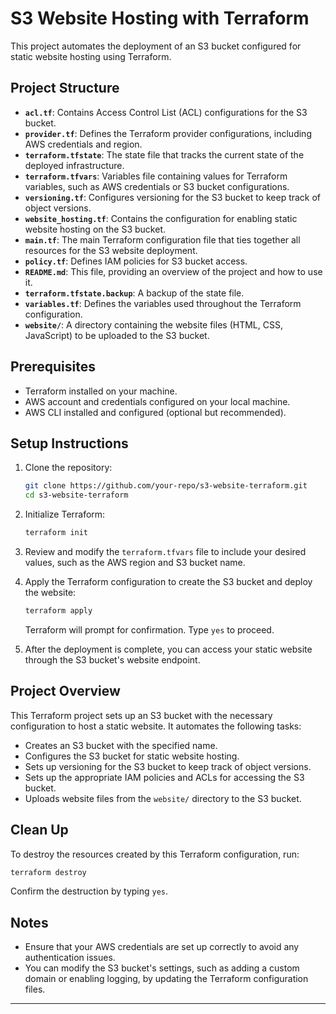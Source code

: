 # S3 Website Hosting with Terraform

This project automates the deployment of an S3 bucket configured for static website hosting using Terraform.

## Project Structure

- **`acl.tf`**: Contains Access Control List (ACL) configurations for the S3 bucket.
- **`provider.tf`**: Defines the Terraform provider configurations, including AWS credentials and region.
- **`terraform.tfstate`**: The state file that tracks the current state of the deployed infrastructure.
- **`terraform.tfvars`**: Variables file containing values for Terraform variables, such as AWS credentials or S3 bucket configurations.
- **`versioning.tf`**: Configures versioning for the S3 bucket to keep track of object versions.
- **`website_hosting.tf`**: Contains the configuration for enabling static website hosting on the S3 bucket.
- **`main.tf`**: The main Terraform configuration file that ties together all resources for the S3 website deployment.
- **`policy.tf`**: Defines IAM policies for S3 bucket access.
- **`README.md`**: This file, providing an overview of the project and how to use it.
- **`terraform.tfstate.backup`**: A backup of the state file.
- **`variables.tf`**: Defines the variables used throughout the Terraform configuration.
- **`website/`**: A directory containing the website files (HTML, CSS, JavaScript) to be uploaded to the S3 bucket.

## Prerequisites

- Terraform installed on your machine.
- AWS account and credentials configured on your local machine.
- AWS CLI installed and configured (optional but recommended).

## Setup Instructions

1. Clone the repository:

   ```bash
   git clone https://github.com/your-repo/s3-website-terraform.git
   cd s3-website-terraform
   ```

2. Initialize Terraform:

   ```bash
   terraform init
   ```

3. Review and modify the `terraform.tfvars` file to include your desired values, such as the AWS region and S3 bucket name.

4. Apply the Terraform configuration to create the S3 bucket and deploy the website:

   ```bash
   terraform apply
   ```

   Terraform will prompt for confirmation. Type `yes` to proceed.

5. After the deployment is complete, you can access your static website through the S3 bucket's website endpoint.

## Project Overview

This Terraform project sets up an S3 bucket with the necessary configuration to host a static website. It automates the following tasks:

- Creates an S3 bucket with the specified name.
- Configures the S3 bucket for static website hosting.
- Sets up versioning for the S3 bucket to keep track of object versions.
- Sets up the appropriate IAM policies and ACLs for accessing the S3 bucket.
- Uploads website files from the `website/` directory to the S3 bucket.

## Clean Up

To destroy the resources created by this Terraform configuration, run:

```bash
terraform destroy
```

Confirm the destruction by typing `yes`.

## Notes

- Ensure that your AWS credentials are set up correctly to avoid any authentication issues.
- You can modify the S3 bucket's settings, such as adding a custom domain or enabling logging, by updating the Terraform configuration files.

---
